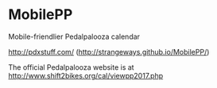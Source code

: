 # MobilePP
Mobile-friendlier Pedalpalooza calendar

http://pdxstuff.com/ (http://strangeways.github.io/MobilePP/)

The official Pedalpalooza website is at http://www.shift2bikes.org/cal/viewpp2017.php

